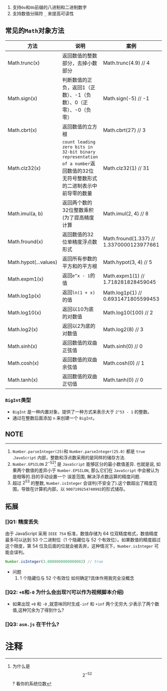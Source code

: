1. 支持`0o`和`0b`前缀的八进制和二进制数字
2. 支持数值分隔符 `_` 来提高可读性
## 常见的`Math`对象方法

| 方法 | 说明 |案例|
|---|---|---|   
|Math.trunc(x)|返回数值的整数部分，去掉小数部分|Math.trunc(4.9) // 4|
|Math.sign(x)|判断数值的正负，返回1（正数）、-1（负数）、0（正零）、-0（负零）|Math.sign(-5) // -1|
|Math.cbrt(x)|返回数值的立方根|Math.cbrt(27) // 3|
|Math.clz32(x)|`count leading zero bits in 32-bit binary representation of a number`返回数值的32位无符号整数形式的二进制表示中前导零的数量|Math.clz32(1) // 31|
|Math.imul(a, b)|返回两个数的32位整数乘积(为了提高精度计算|Math.imul(2, 4) // 8|
|Math.fround(x)|返回数值的32位单精度浮点数形式|Math.fround(1.337) // 1.3370000123977661|
|Math.hypot(...values)|返回所有参数的平方和的平方根|Math.hypot(3, 4) // 5|
|Math.expm1(x)|返回`e^x - 1`的值|Math.expm1(1) // 1.718281828459045|
|Math.log1p(x)|返回`ln(1 + x)`的值|Math.log1p(1) // 0.6931471805599453|
|Math.log10(x)|返回以10为底的对数值|Math.log10(100) // 2|
|Math.log2(x)|返回以2为底的对数值|Math.log2(8) // 3|
|Math.sinh(x)|返回数值的双曲正弦值|Math.sinh(0) // 0|
|Math.cosh(x)|返回数值的双曲余弦值|Math.cosh(0) // 1|
|Math.tanh(x)|返回数值的双曲正切值|Math.tanh(0) // 0|
### `BigInt`类型
- `BigInt` 是一种内置对象，提供了一种方式来表示大于 `2^53 - 1` 的整数。
- 通过在整数后面添加 `n` 来创建一个 `BigInt`。
## NOTE
---
1. `Number.parseInteger(25)`和 `Number.parseInteger(25.0)` 都是 `true` .`JavaScript` 内部，整数和浮点数采用的是同样的储存方法.
2. `Number.EPSILON` $2^{-52}$[^1] 是 `JavaScript` 能够区分的最小数值差异. 也就是说, 如果两个数值的差异小于 `Number.EPSILON`, 那么它们在 `JavaScript` 中会被认为是相等的.目的手动设置一个 误差范围, 解决浮点数运算的精度问题.
3. 超过 $2^{53}$ 的整数, `Number.isInteger` 会误判(不安全了).这个数超出了精度范围，导致在计算机内部，以 `9007199254740992`的形式储存。
## 拓展
### []Q1: 精度丢失
由于 JavaScript 采用 `IEEE 754` 标准，数值存储为 64 位双精度格式，数值精度最多可以达到 53 个二进制位（1 个隐藏位与 52 个有效位）。如果数值的精度超过这个限度，第 54 位及后面的位就会被丢弃，这种情况下，`Number.isInteger`  可能会误判。
```js
Number.isInteger(3.0000000000000002) // true
```
- 问题
    1. 1 个隐藏位与 52 个有效位 如何确定?具体作用我完全没概念

### []Q2: `+0`和`-0` 为什么会出现?(可以作为视频脚本介绍)
- 如果出现 `+0` 和 `-0` ,就意味同时生成`-inf` 和 `+inf` 两个无穷大.少表示了两个数值,这种冗余为了得到什么?
### []Q3: `asm.js` 在干什么?

# 注释
[^1]: 为什么是 $$2^{-52}$$ ? 看你的系统位数